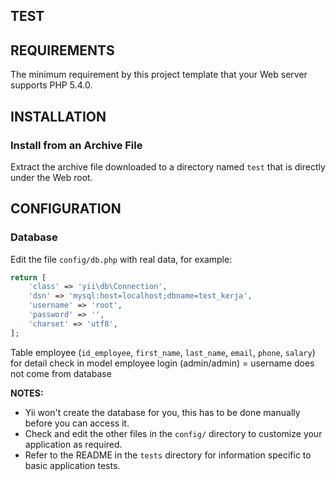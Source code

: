 TEST
----

REQUIREMENTS
------------

The minimum requirement by this project template that your Web server supports PHP 5.4.0.


INSTALLATION
------------

### Install from an Archive File

Extract the archive file downloaded to a directory named `test` that is directly under the Web root.

CONFIGURATION
-------------

### Database

Edit the file `config/db.php` with real data, for example:

```php
return [
    'class' => 'yii\db\Connection',
    'dsn' => 'mysql:host=localhost;dbname=test_kerja',
    'username' => 'root',
    'password' => '',
    'charset' => 'utf8',
];
```
Table 
employee (`id_employee`, `first_name`, `last_name`, `email`, `phone`, `salary`)
for detail check in model employee
login (admin/admin) = username does not come from database

**NOTES:**
- Yii won't create the database for you, this has to be done manually before you can access it.
- Check and edit the other files in the `config/` directory to customize your application as required.
- Refer to the README in the `tests` directory for information specific to basic application tests.
